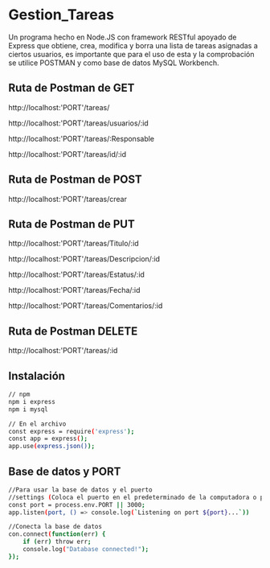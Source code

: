 # Gestion_Tareas
Un programa hecho en Node.JS con framework RESTful apoyado de Express que obtiene, crea, modifica y borra una lista de tareas asignadas a ciertos usuarios, es importante que para el uso de esta y la comprobación se utilice POSTMAN y como base de datos MySQL Workbench.

## Ruta de Postman de GET
http://localhost:'PORT'/tareas/

http://localhost:'PORT'/tareas/usuarios/:id

http://localhost:'PORT'/tareas/:Responsable

http://localhost:'PORT'/tareas/id/:id

## Ruta de Postman de POST
http://localhost:'PORT'/tareas/crear


## Ruta de Postman de PUT
http://localhost:'PORT'/tareas/Titulo/:id

http://localhost:'PORT'/tareas/Descripcion/:id

http://localhost:'PORT'/tareas/Estatus/:id

http://localhost:'PORT'/tareas/Fecha/:id

http://localhost:'PORT'/tareas/Comentarios/:id

## Ruta de Postman DELETE
http://localhost:'PORT'/tareas/:id


## Instalación

```bash
// npm
npm i express
npm i mysql

// En el archivo
const express = require('express');
const app = express();
app.use(express.json());
```

## Base de datos y PORT

```bash
//Para usar la base de datos y el puerto
//settings (Coloca el puerto en el predeterminado de la computadora o por su defecto usa el 3000)
const port = process.env.PORT || 3000;
app.listen(port, () => console.log(`Listening on port ${port}...`))

//Conecta la base de datos
con.connect(function(err) {
    if (err) throw err;
    console.log("Database connected!");
});

```

